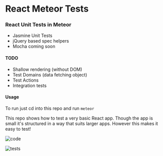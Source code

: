 # React Meteor Tests
### React Unit Tests in Meteor

- Jasmine Unit Tests
- jQuery based spec helpers
- Mocha coming soon

#### TODO
- Shallow rendering (without DOM)
- Test Domains (data fetching object)
- Test Actions
- Integration tests

#### Usage
To run just cd into this repo and run `meteor`


This repo shows how to test a very basic React app. Though the app is small it's structured in a way that suits 
larger apps. However this makes it easy to test!

![code](https://s3.amazonaws.com/f.cl.ly/items/0q1c3v381r2I2O320l1V/Screen%20Shot%202015-07-19%20at%2012.10.52%20AM.png)

![tests](https://s3.amazonaws.com/f.cl.ly/items/1G2q3x0u3N2l2p2R2x0V/Screen%20Shot%202015-07-19%20at%2012.10.11%20AM.png)
